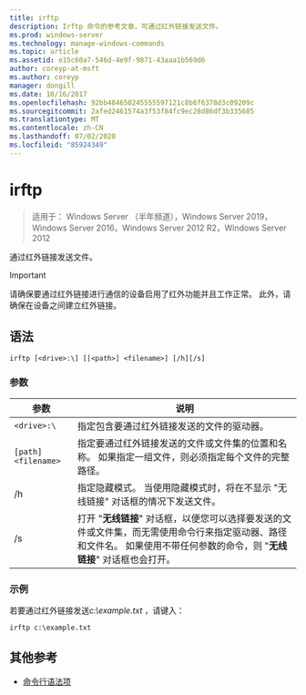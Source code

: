```yaml
---
title: irftp
description: Irftp 命令的参考文章，可通过红外链接发送文件。
ms.prod: windows-server
ms.technology: manage-windows-commands
ms.topic: article
ms.assetid: e15c60a7-546d-4e9f-9871-43aaa1b569d6
author: coreyp-at-msft
ms.author: coreyp
manager: dongill
ms.date: 10/16/2017
ms.openlocfilehash: 92bb484650245555597121c8b6f6378d3c09209c
ms.sourcegitcommit: 2afed2461574a3f53f84fc9ec28d86df3b335685
ms.translationtype: MT
ms.contentlocale: zh-CN
ms.lasthandoff: 07/02/2020
ms.locfileid: "85924349"
---
```

# <a name="irftp"></a>irftp

> 适用于： Windows Server （半年频道），Windows Server 2019，Windows Server 2016，Windows Server 2012 R2，Windows Server 2012

通过红外链接发送文件。

> [!IMPORTANT]
> 请确保要通过红外链接进行通信的设备启用了红外功能并且工作正常。 此外，请确保在设备之间建立红外链接。

## <a name="syntax"></a>语法

```
irftp [<drive>:\] [[<path>] <filename>] [/h][/s]
```

### <a name="parameters"></a>参数

| 参数 | 说明 |
| --------- | ----------- |
| `<drive>:\` | 指定包含要通过红外链接发送的文件的驱动器。 |
| `[path]<filename>` | 指定要通过红外链接发送的文件或文件集的位置和名称。 如果指定一组文件，则必须指定每个文件的完整路径。 |
| /h | 指定隐藏模式。 当使用隐藏模式时，将在不显示 "无线链接" 对话框的情况下发送文件。 |
| /s | 打开 "**无线链接**" 对话框，以便您可以选择要发送的文件或文件集，而无需使用命令行来指定驱动器、路径和文件名。 如果使用不带任何参数的命令，则 "**无线链接**" 对话框也会打开。 |

### <a name="examples"></a>示例

若要通过红外链接发送*c:\example.txt* ，请键入：

```
irftp c:\example.txt
```

## <a name="additional-references"></a>其他参考

- [命令行语法项](command-line-syntax-key.md)

